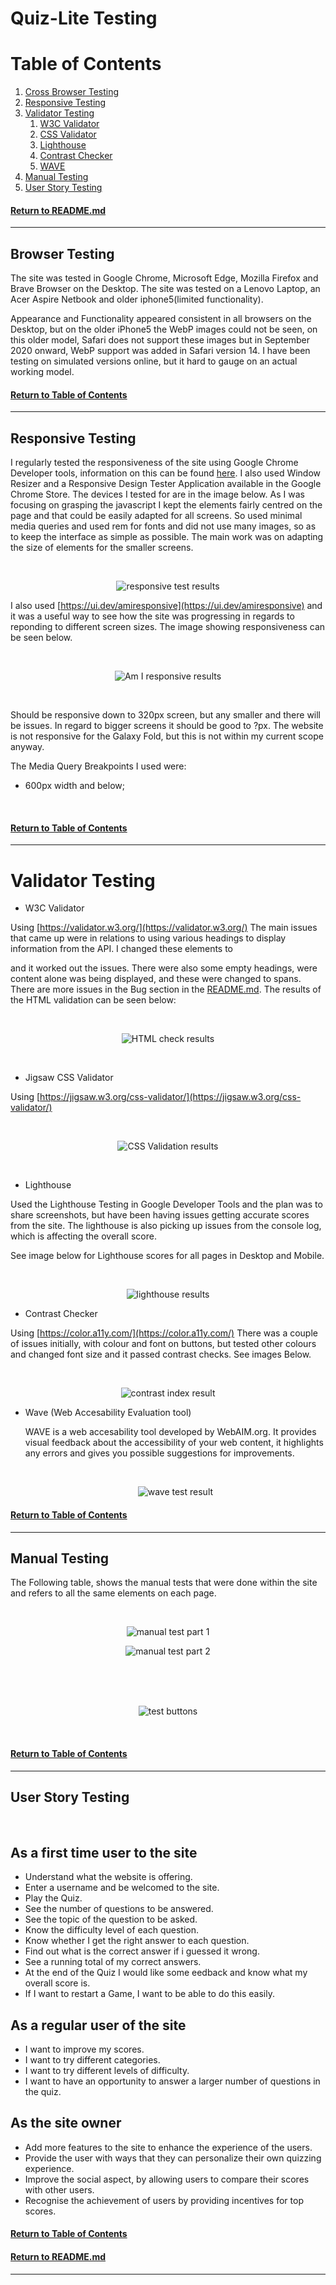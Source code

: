 # Quiz-Lite Testing


# Table of Contents <a name="toc"></a>
1.  [Cross Browser Testing](#browsertesting)
2.  [Responsive Testing](#responsivetesting)
3.  [Validator Testing](#validatortesting)
     1. [W3C Validator](#w3c)
     2. [CSS Validator](#css)
     3. [Lighthouse](#lighthouse)
     4. [Contrast Checker](#contrastchecker)
     5. [WAVE](#wave)
4.  [Manual Testing](#manualtesting)
5. [User Story Testing](#userstorytesting)  

#### [Return to README.md](README.md)
----

## Browser Testing<a name="browsertesting"></a>

  The site was tested in Google Chrome, Microsoft Edge, Mozilla Firefox and Brave Browser on the Desktop.
  The site was tested on a Lenovo Laptop, an Acer Aspire Netbook and older iphone5(limited functionality).  

  Appearance and Functionality appeared consistent in all browsers on the Desktop, but on the older iPhone5
  the WebP images could not be seen, on this older model, Safari does not support these images but in September 2020 onward, WebP support was added in Safari version 14. I have been testing on simulated versions online, but it hard to gauge on an actual working model. 
<br/>

#### [Return to Table of Contents](#toc)

----
## Responsive Testing<a name="responsivetesting"></a>

   I regularly tested the responsiveness of the site using Google Chrome Developer tools, information on this can be found [here](https://developer.chrome.com/docs/devtools/). I also used Window Resizer and a Responsive Design Tester Application available in the Google Chrome Store. The devices I tested for are in the image below. As I was focusing on grasping the javascript I kept the elements fairly centred on the page and that could be easily adapted for all screens. So used minimal media queries and used rem for fonts and did not use many images, so as to keep the interface as simple as possible. The main work was on adapting the size of elements for the smaller screens. 

   <br/>
   <p align ="center">      
     <img src="assets/images/readme/resptests.png"  alt="responsive test results"/>     
   </p>
   
   
   I also used [https://ui.dev/amiresponsive](https://ui.dev/amiresponsive) and it was a useful way to see how the site was progressing in regards to reponding to different screen sizes. The image showing responsiveness can be seen below.

   <br/>
   <p align ="center">      
     <img src="assets/images/readme/amiresp1.png"  alt="Am I responsive results"/>   
   </p>
   <br/>

   Should be responsive down to 320px screen, but any smaller and there will be issues. In regard to bigger screens it should be good to ?px. The website is not responsive for the Galaxy Fold, but this is not within my current scope anyway.

   The Media Query Breakpoints I used were:
   - 600px width and below;
  
<br/>

#### [Return to Table of Contents](#toc)

----
# Validator Testing<a name="validatortesting"></a>

- W3C Validator <a name="w3c"></a>

Using [https://validator.w3.org/](https://validator.w3.org/)  The main issues that came up were in relations to using various headings to display information from the API. I changed these elements to <p></p> and it worked out the issues. There were also some empty headings, were content alone was being displayed, and these were changed to spans. There are more issues in the Bug section in the [README.md](README.md). The results of the HTML validation can be seen below:


<br/>

<p align ="center">      
     <img src="assets/images/readme/"  alt="HTML check results"/>   
</p>
<br/>  
  
- Jigsaw CSS Validator   <a name="css"></a>

Using [https://jigsaw.w3.org/css-validator/](https://jigsaw.w3.org/css-validator/) 

<br/>
<p align ="center">      
     <img src="assets/images/readme/"  alt="CSS Validation results"/>   
</p>
<br/>

- Lighthouse  <a name="lighthouse"></a>

Used the Lighthouse Testing in Google Developer Tools and the plan was to share screenshots, but have been having issues getting accurate scores from the site. The lighthouse is also picking up issues from the console log, which is affecting the overall score. 

See image below for Lighthouse scores for all pages in Desktop and Mobile.  

<br/>
<p align ="center">      
     <img src="assets/images/readme/lighthouse.png"  alt="lighthouse results" />   
</p>


  - Contrast Checker  <a name="contrastchecker"></a>
  
  Using [https://color.a11y.com/](https://color.a11y.com/)  There was a couple of issues initially, with colour and font on buttons, but tested other colours and changed font size and it passed contrast checks. See images Below.

<br/>
  <p align ="center">      
     <img src="assets/images/readme/contrast.jpg" height="" width="" alt="contrast index result"/>   
  </p>
  
  

- Wave (Web Accesability Evaluation tool)   <a name="wave"></a>
  
  WAVE is a web accesability tool developed by WebAIM.org. It provides visual feedback about the accessibility of your web content, it highlights any errors and gives you possible suggestions for improvements. 

  <br/>
  <p align ="center">      
     <img src="assets/images/readme/wave_test.png"  alt="wave test result"/>   
  </p>
  
#### [Return to Table of Contents](#toc)

----
## Manual Testing<a name="manualtesting"></a>

The Following table, shows the manual tests that were done within the site and refers to all the same elements on each page.


<br/>
<p align ="center">      
     <img src="assets/images/readme/mantest.png"  alt="manual test part 1" />
</p>
<p align ="center">      
     <img src="assets/images/readme/mantest1.png" alt="manual test part 2" />
</p>
<br/>

    
      
<br/>


<br/>
<p align ="center">      
     <img src="assets/images/readme/testbuttons.png"  alt="test buttons"/>
</p>
<br/>

#### [Return to Table of Contents](#toc)

----

## User Story Testing<a name="userstorytesting"></a>

 <br/>

## As a first time user to the site

- Understand what the website is offering.
- Enter a username and be welcomed to the site.
- Play the Quiz.
- See the number of questions to be answered.
- See the topic of the question to be asked.
- Know the difficulty level of each question.
- Know whether I get the right answer to each question.
- Find out what is the correct answer if i guessed it wrong.
- See a running total of my correct answers.
- At the end of the Quiz I would like some eedback and know what my overall score is.
- If I want to restart a Game, I want to be able to do this easily.

## As a regular user of the site

- I want to improve my scores.  
- I want to try different categories.  
- I want to try different levels of difficulty. 
- I want to have an opportunity to answer a larger number of questions in the quiz. 

## As the site owner

- Add more features to the site to enhance the experience of the users.
- Provide the user with ways that they can personalize their own quizzing experience.
- Improve the social aspect, by allowing users to compare their scores with other users.
- Recognise the achievement of users by providing incentives for top scores.

 

#### [Return to Table of Contents](#toc)
#### [Return to README.md](README.md)

----